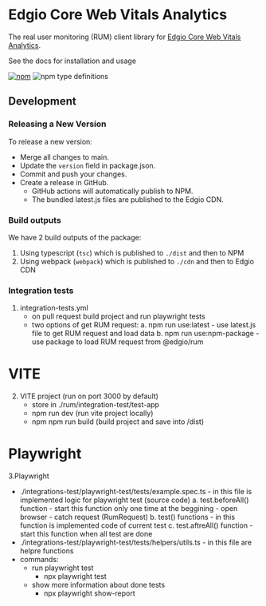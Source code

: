 # Edgio Core Web Vitals Analytics

The real user monitoring (RUM) client library
for [Edgio Core Web Vitals Analytics](https://docs.edg.io/guides/core_web_vitals).

See the docs for installation and usage

[![npm](https://img.shields.io/npm/v/@edgio/rum)](https://www.npmjs.com/package/@edgio/rum)
![npm type definitions](https://img.shields.io/npm/types/@edgio/rum)

## Development

### Releasing a New Version

To release a new version:

- Merge all changes to main.
- Update the `version` field in package.json.
- Commit and push your changes.
- Create a release in GitHub. 
  - GitHub actions will automatically publish to NPM.
  - The bundled latest.js files are published to the Edgio CDN.

### Build outputs

We have 2 build outputs of the package:

1. Using typescript (`tsc`) which is published to `./dist` and then to NPM
2. Using webpack (`webpack`) which is published to `./cdn` and then to Edgio CDN

### Integration tests

1. integration-tests.yml    
    - on pull request build project and run playwright tests
    - two options of get RUM request:
        a. npm run use:latest
            - use latest.js file to get RUM request and load data 
        b. npm run use:npm-package
            - use package to load RUM request from @edgio/rum
# VITE
2. VITE project (run on port 3000 by default)
    - store in ./rum/integration-test/test-app
    - npm run dev (run vite project locally)
    - npm npm run build (build project and save into /dist)

# Playwright
3.Playwright 
-   ./integrations-test/playwright-test/tests/example.spec.ts
        - in this file is implemented logic for playwright test (source code)
        a. test.beforeAll() function
            - start this function only one time at the beggining
            - open browser
            - catch request (RumRequest)
        b. test() functions
            - in this function is implemented code of current test
        c. test.aftreAll() function
            - start this function when all test are done
-   ./integrations-test/playwright-test/tests/helpers/utils.ts
        - in this file are helpre functions
-   commands:
    -   run playwright test
        - npx playwright test
    -   show more information about done tests
        - npx playwright show-report
    


